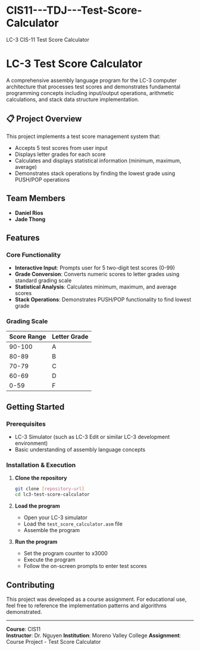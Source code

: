 # CIS11---TDJ---Test-Score-Calculator
LC-3 CIS-11 Test Score Calculator
# LC-3 Test Score Calculator

A comprehensive assembly language program for the LC-3 computer architecture that processes test scores and demonstrates fundamental programming concepts including input/output operations, arithmetic calculations, and stack data structure implementation.

## 📋 Project Overview

This project implements a test score management system that:
- Accepts 5 test scores from user input
- Displays letter grades for each score
- Calculates and displays statistical information (minimum, maximum, average)
- Demonstrates stack operations by finding the lowest grade using PUSH/POP operations

## Team Members

- **Daniel Rios**
- **Jade Thong**

## Features

### Core Functionality
- **Interactive Input**: Prompts user for 5 two-digit test scores (0-99)
- **Grade Conversion**: Converts numeric scores to letter grades using standard grading scale
- **Statistical Analysis**: Calculates minimum, maximum, and average scores
- **Stack Operations**: Demonstrates PUSH/POP functionality to find lowest grade

### Grading Scale
| Score Range | Letter Grade |
|-------------|--------------|
| 90-100      | A            |
| 80-89       | B            |
| 70-79       | C            |
| 60-69       | D            |
| 0-59        | F            |


## Getting Started

### Prerequisites
- LC-3 Simulator (such as LC-3 Edit or similar LC-3 development environment)
- Basic understanding of assembly language concepts

### Installation & Execution

1. **Clone the repository**
   ```bash
   git clone [repository-url]
   cd lc3-test-score-calculator
   ```

2. **Load the program**
   - Open your LC-3 simulator
   - Load the `test_score_calculator.asm` file
   - Assemble the program

3. **Run the program**
   - Set the program counter to x3000
   - Execute the program
   - Follow the on-screen prompts to enter test scores

## Contributing

This project was developed as a course assignment. For educational use, feel free to reference the implementation patterns and algorithms demonstrated.

---

**Course**: CIS11  
**Instructor**: Dr. Nguyen
**Institution**: Moreno Valley College
**Assignment**: Course Project - Test Score Calculator
